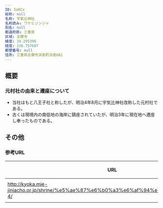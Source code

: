```yaml
---
ID: 5oKCx
総称: null
名称: 宇氣比神社
名称読み: ウケヒジンジャ
別名: null
都道府県: 三重県
区域: 志摩市
緯度: 34.295396
経度: 136.757687
郵便番号: null
住所: 三重県志摩市浜島町浜島681
---
```


## 概要

### 元村社の由来と遷座について

- 当社はもと八王子社と称したが、明治4年8月に宇気比神社改称した元村社である。
- 古くは現境内の南低地の海岸に鎮座されていたが、明治3年に現在地へ遷座し奉ったものである。

## その他

### 参考URL

| URL                                                                                     | 説明   |
| --------------------------------------------------------------------------------------- | ------ |
| http://kyoka.mie-jinjacho.or.jp/shrine/%e5%ae%87%e6%b0%a3%e6%af%94%e7%a5%9e%e7%a4%be-4/ | 神社庁 |
